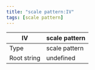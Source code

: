 ```yaml
---
title: "scale pattern:IV"
tags: [scale pattern]
---
```


|IV|scale pattern|
|---|---|
|Type|scale pattern|
|Root string|undefined|

